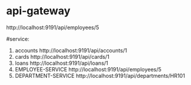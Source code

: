 # api-gateway

http://localhost:9191/api/employees/5

#service:
1. accounts  http://localhost:9191/api/accounts/1
2. cards  http://localhost:9191/api/cards/1
3. loans  http://localhost:9191/api/loans/1
4. EMPLOYEE-SERVICE http://localhost:9191/api/employees/5
5. DEPARTMENT-SERVICE http://localhost:9191/api/departments/HR101